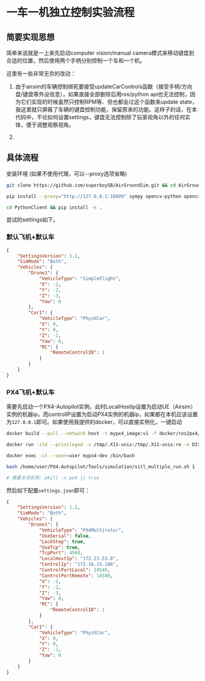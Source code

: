 # 一车一机独立控制实验流程
## 简要实现思想
简单来说就是一上来先启动computer vision/manual camera模式来移动键盘到合适的位置，然后使用两个手柄分别控制一个车和一个机。

这里有一些非常无奈的改动：

1. 由于airsim的车辆控制绑死要接受updateCarControls函数（接受手柄/方向盘/键盘等外设信息），如果直接全部删除后用ros/python api也无法控制，因为它们实现的时候虽然只控制RPM等、但也都会过这个函数来update state，我这里就只屏蔽了车辆的键盘控制功能，保留原来的功能。这样子的话，在本代码中，不论如何设置settings，键盘无法控制除了玩家视角以外的任何实体，便于调整观察视角。

2. 

## 具体流程
安装环境 (如果不使用代理，可以--proxy选项省略)
```sh
git clone https://github.com/superboySB/AirGroundSim.git && cd AirGroundSim

pip install --proxy="http://127.0.0.1:10809" sympy opencv-python opencv-contrib-python torch msgpack-rpc-python

cd PythonClient && pip install -e .

```
尝试的settings如下。

### 默认飞机+默认车
```json
{
    "SettingsVersion": 1.2,
    "SimMode": "Both",
    "Vehicles": {
        "Drone1": {
            "VehicleType": "SimpleFlight",
            "X": -2,
            "Y": -2,
            "Z": -3,
            "Yaw": 0
        },
        "Car1": {
            "VehicleType": "PhysXCar",
            "X": 0,
            "Y": 0,
            "Z": -1,
            "Yaw": 0,
            "RC": {
                "RemoteControlID": 1
            }
        }
    }
}
```

### PX4飞机+默认车
需要先启动一个PX4-Autopilot实例，此时LocalHostIp设置为启动UE（Airsim）实例的机器ip，而controlIP设置为启动PX4实例的机器ip，如果都在本机应该设置为`127.0.0.1`即可。如果使用我提供的docker，可以直接实例化，一键启动
```sh
docker build --pull --network host -t mypx4_image:v1 -f docker/ros2px4/Dockerfile docker

docker run -itd --privileged -v /tmp/.X11-unix:/tmp/.X11-unix:ro -e DISPLAY=$DISPLAY --gpus all --user=user --env=PX4_SIM_HOST_ADDR=172.23.53.8 --network=host --name=mypx4-dev mypx4_image:v1 /bin/bash

docker exec -it --user=user mypx4-dev /bin/bash

bash /home/user/PX4-Autopilot/Tools/simulation/sitl_multiple_run.sh 1

# 需要关闭实例: pkill -x px4 || true
```
然后如下配置`settings.json`即可：
```json
{
    "SettingsVersion": 1.2,
    "SimMode": "Both",
    "Vehicles": {
        "Drone1": {
            "VehicleType": "PX4Multirotor",
            "UseSerial": false,
            "LockStep": true,
            "UseTcp": true,
            "TcpPort": 4560,
            "LocalHostIp": "172.23.53.8",
            "ControlIp": "172.16.15.188",
            "ControlPortLocal": 14540,
            "ControlPortRemote": 14580,
            "X": -2,
            "Y": -2,
            "Z": -3,
            "Yaw": 0,
            "RC": {
                "RemoteControlID": 1
            }
        },
        "Car1": {
            "VehicleType": "PhysXCar",
            "X": 0,
            "Y": 0,
            "Z": -1,
            "Yaw": 0
        }
    }
}
```
